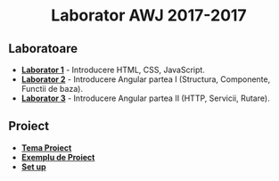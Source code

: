 <p align="center">
    <h1 align="center">
        Laborator AWJ 2017-2017
    </h1>
</p>

## Laboratoare

- **[Laborator 1](docs/lab1.md)** - Introducere HTML, CSS, JavaScript.
- **[Laborator 2](docs/lab2.md)** - Introducere Angular partea I (Structura, Componente, Functii de baza).
- **[Laborator 3](docs/lab3.md)** - Introducere Angular partea II (HTTP, Servicii, Rutare).

## Proiect

- **[Tema Proiect](docs/temaP.md)**
- **[Exemplu de Proiect](docs/exP.md)**
- **[Set up](docs/install.md)**
